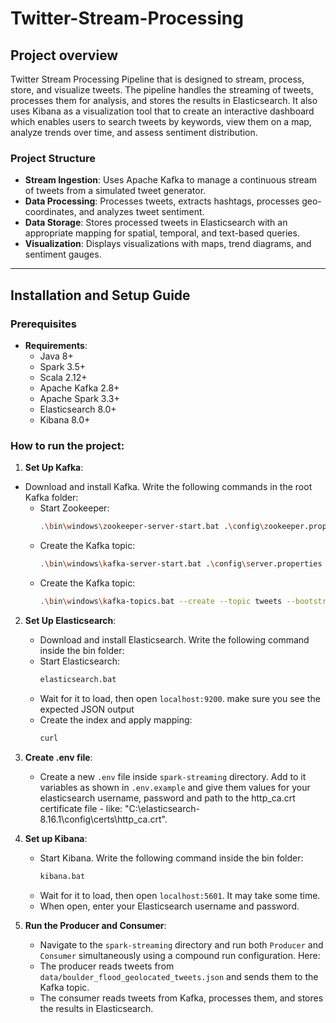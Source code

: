 # Twitter-Stream-Processing
## Project overview
Twitter Stream Processing Pipeline that is designed to stream, process, store, and visualize tweets. The pipeline handles the streaming of tweets, processes them for analysis, and stores the results in Elasticsearch. It also uses Kibana as a visualization tool that to create an interactive dashboard which enables users to search tweets by keywords, view them on a map, analyze trends over time, and assess sentiment distribution.

### Project Structure
- **Stream Ingestion**: Uses Apache Kafka to manage a continuous stream of tweets from a simulated tweet generator.
- **Data Processing**: Processes tweets, extracts hashtags, processes geo-coordinates, and analyzes tweet sentiment.
- **Data Storage**: Stores processed tweets in Elasticsearch with an appropriate mapping for spatial, temporal, and text-based queries.
- **Visualization**: Displays visualizations with maps, trend diagrams, and sentiment gauges.

---

## Installation and Setup Guide
### Prerequisites
- **Requirements**:
  - Java 8+
  - Spark 3.5+
  - Scala 2.12+
  - Apache Kafka 2.8+
  - Apache Spark 3.3+
  - Elasticsearch 8.0+
  - Kibana 8.0+
 
### How to run the project:
1. **Set Up Kafka**:
- Download and install Kafka. Write the following commands in the root Kafka folder:
   - Start Zookeeper:
     ```bash
     .\bin\windows\zookeeper-server-start.bat .\config\zookeeper.properties
     ```
   - Create the Kafka topic:
     ```bash
     .\bin\windows\kafka-server-start.bat .\config\server.properties
     ```
   - Create the Kafka topic:
     ```bash
     .\bin\windows\kafka-topics.bat --create --topic tweets --bootstrap-server localhost:9092
     ```
     
2. **Set Up Elasticsearch**:
   - Download and install Elasticsearch. Write the following command inside the bin folder:
   - Start Elasticsearch:
     ```bash
     elasticsearch.bat
     ```
   - Wait for it to load, then open `localhost:9200`. make sure you see the expected JSON output
   - Create the index and apply mapping:
     ```bash
     curl 
     ```
3. **Create .env file**:
   - Create a new `.env` file inside `spark-streaming` directory. Add to it variables as shown in `.env.example` and give them values for your elasticsearch username, password and path to the http_ca.crt certificate file - like: "C:\elasticsearch-8.16.1\config\certs\http_ca.crt".

4. **Set up Kibana**:
   - Start Kibana. Write the following command inside the bin folder:
     ```bash
     kibana.bat
     ```
   - Wait for it to load, then open `localhost:5601`. It may take some time.
   - When open, enter your Elasticsearch username and password.

5. **Run the Producer and Consumer**:
   - Navigate to the `spark-streaming` directory and run both `Producer` and `Consumer` simultaneously using a compound run configuration. Here:
   - The producer reads tweets from `data/boulder_flood_geolocated_tweets.json` and sends them to the Kafka topic.
   - The consumer reads tweets from Kafka, processes them, and stores the results in Elasticsearch.

